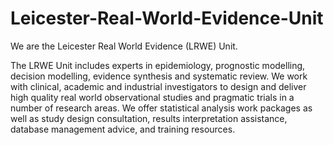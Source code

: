 # Leicester-Real-World-Evidence-Unit

We are the Leicester Real World Evidence (LRWE) Unit.

The LRWE Unit includes experts in epidemiology, prognostic modelling, decision modelling, evidence synthesis and systematic review. 
We work with clinical, academic and industrial investigators to design and deliver high quality real world observational studies and pragmatic trials in a number of research areas. 
We offer statistical analysis work packages as well as study design consultation, results interpretation assistance, database management advice, and training resources.

